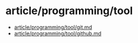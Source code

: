 # article/programming/tool

- [article/programming/tool/git.md](git.md)
- [article/programming/tool/github.md](github.md)
